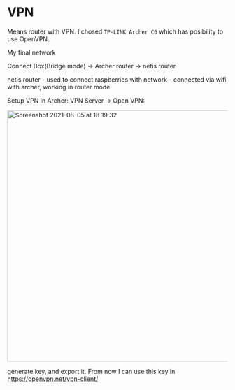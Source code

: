 # VPN

Means router with VPN. I chosed `TP-LINK Archer C6` which has posibility to use OpenVPN.

My final network

Connect Box(Bridge mode) -> Archer router -> netis router

netis router - used to connect raspberries with network - connected via wifi with archer, working in router mode:

Setup VPN in Archer: VPN Server -> Open VPN:

<img width="575" alt="Screenshot 2021-08-05 at 18 19 32" src="https://user-images.githubusercontent.com/2962338/128385220-892de34c-a837-43de-8b26-d50704c7924a.png">

generate key, and export it. From now I can use this key in https://openvpn.net/vpn-client/
